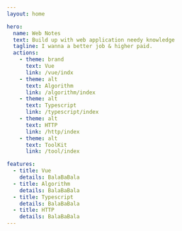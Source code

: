 ```yaml
---
layout: home

hero:
  name: Web Notes
  text: Build up with web application needy knowledge
  tagline: I wanna a better job & higher paid.
  actions:
    - theme: brand
      text: Vue
      link: /vue/indx
    - theme: alt
      text: Algorithm
      link: /algorithm/index
    - theme: alt
      text: Typescript
      link: /typescript/index
    - theme: alt
      text: HTTP
      link: /http/index
    - theme: alt
      text: ToolKit
      link: /tool/index

features:
  - title: Vue
    details: BalaBaBala
  - title: Algorithm
    details: BalaBaBala
  - title: Typescript
    details: BalaBaBala
  - title: HTTP
    details: BalaBaBala
---
```

